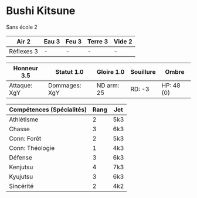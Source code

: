 # Bushi Kitsune

Sans école 2

| **Air** 2     | **Eau** 3     | **Feu** 3     | **Terre** 3   | **Vide** 2
| ------------- | ------------- | ------------- | ------------- | -------------
| Réflexes 3    | -             | -             | -             | -

| Honneur 3.5   | Statut 1.0    | Gloire 1.0    | Souillure     | Ombre
| ------------- | ------------- | ------------- | ------------- | -------------
| Attaque: XgY  | Dommages: XgY | ND arm: 25    | RD: -3        | HP: 48 (0)

| Compétences (Spécialités)                     | Rang  | Jet
| --------------------------------------------- | ----- | -------
| Athlétisme                                    | 2     | 5k3
| Chasse                                        | 3     | 6k3
| Conn: Forêt                                   | 2     | 5k3
| Conn: Théologie                               | 1     | 4k3
| Défense                                       | 3     | 6k3
| Kenjutsu                                      | 4     | 7k3
| Kyujutsu                                      | 3     | 6k3
| Sincérité                                     | 2     | 4k2